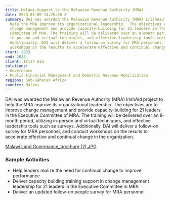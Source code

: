 ```yaml
---
title: Malawi—Support to the Malawian Revenue Authority (MRA)
date: 2023-03-09 14:25:00 Z
summary: DAI was awarded the Malawian Revenue Authority (MRA) IrishAid project to
  help the MRA improve its organizational leadership.  The objectives are to improve
  change management and provide capacity-building for 21 leaders in the Executive
  Committee of MRA. The training will be delivered over an 8-month period, utilizing
  in-person and virtual techniques, and effective leadership tools such as surveys.
  Additionally, DAI will deliver a follow-on survey for MRA personnel, and conduct
  workshops on the results to accelerate effective and continual change in the organization.
start: 2023
end: 2023
client: Irish Aid
solutions:
- Governance
- Public Financial Management and Domestic Revenue Mobilization
regions: Sub-Saharan Africa
country: Malawi
---
```


DAI was awarded the Malawian Revenue Authority (MRA) IrishAid project to help the MRA improve its organizational leadership.  The objectives are to improve change management and provide capacity-building for 21 leaders in the Executive Committee of MRA. The training will be delivered over an 8-month period, utilizing in-person and virtual techniques, and effective leadership tools such as surveys. Additionally, DAI will deliver a follow-on survey for MRA personnel, and conduct workshops on the results to accelerate effective and continual change in the organization.

[Malawi Land  Governance_brochure (2).JPG](/uploads/Malawi%20Land%20%20Governance_brochure%20(2).JPG)

### Sample Activities

* Help leaders realize the need for continual change to improve performance
* Deliver capacity building training support in change management leadership for 21 leaders in the Executive Committee in MRA 
* Deliver an updated follow-on people survey for MRA personnel 

